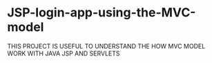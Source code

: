 
# JSP-login-app-using-the-MVC-model
THIS PROJECT IS USEFUL TO UNDERSTAND THE HOW MVC MODEL WORK WITH JAVA JSP AND SERVLETS 
